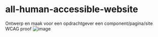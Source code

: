 # all-human-accessible-website
 Ontwerp en maak voor een opdrachtgever een component/pagina/site WCAG proof
 ![image](https://user-images.githubusercontent.com/112857270/208641539-8c74be13-d8ff-4a99-befd-d676ff1dcaf7.png)

